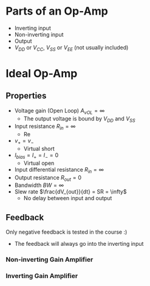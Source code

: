 # Parts of an Op-Amp
- Inverting input
- Non-inverting input
- Output
- $V_{DD}$ or $V_{CC}$, $V_{SS}$ or $V_{EE}$ (not usually included)

# Ideal Op-Amp
## Properties
- Voltage gain (Open Loop) $A_{vOL} = \infty$
	- The output voltage is bound by $V_{DD}$ and $V_{SS}$
- Input resistance $R_{in} = \infty$
	- Re
- $v_{+}=v_{-}$
	- Virtual short
- $I_{bias} = I_{+} = I_{-} = 0$
	- Virtual open
- Input differential resistance $R_{in} = \infty$
- Output resistance $R_{out} = 0$
- Bandwidth $BW = \infty$
- Slew rate $\frac{dV_{out}}{dt} = SR = \infty$
	- No delay between input and output
## Feedback
Only negative feedback is tested in the course :)
- The feedback will always go into the inverting input
### Non-inverting Gain Amplifier

### Inverting Gain Amplifier
